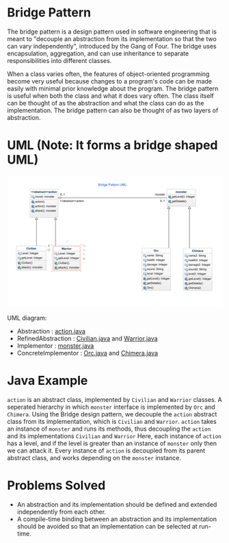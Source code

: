 # Bridge Pattern

The bridge pattern is a design pattern used in software engineering that is meant to "decouple an abstraction from its implementation so that the two can vary independently", introduced by the Gang of Four. The bridge uses encapsulation, aggregation, and can use inheritance to separate responsibilities into different classes.

When a class varies often, the features of object-oriented programming become very useful because changes to a program's code can be made easily with minimal prior knowledge about the program. The bridge pattern is useful when both the class and what it does vary often. The class itself can be thought of as the abstraction and what the class can do as the implementation. The bridge pattern can also be thought of as two layers of abstraction.

# UML (Note: It forms a bridge shaped UML)
![Bridge Pattern](example/bridge_uml.png)

UML diagram:
- Abstraction : [action.java](example/action.java)
- RefinedAbstraction : [Civilian.java](example/Civilian.java) and [Warrior.java](example/Warrior.java)
- Implementor : [monster.java](example/monster.java)
- ConcreteImplementor : [Orc.java](example/Orc.java) and [Chimera.java](example/Chimera.java)

# Java Example

`action` is an abstract class, implemented by `Civilian` and `Warrior` classes. A seperated hierarchy in which `monster` interface is implemented by `Orc` and `Chimera`.
Using the Bridge design pattern, we decouple the `action` abstract class from its implementation, which is `Civilian` and `Warrior`.
`action` takes an instance of `monster` and runs its methods, thus decoupling the `action` and its implementations `Civilian` and `Warrior`
Here, each instance of `action` has a level, and if the level is greater than an instance of `monster` only then we can attack it.
Every instance of `action` is decoupled from its parent abstract class, and works depending on the `monster` instance.


# Problems Solved
- An abstraction and its implementation should be defined and extended independently from each other.
- A compile-time binding between an abstraction and its implementation should be avoided so that an implementation can be selected at run-time.
